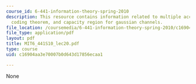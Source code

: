 ```yaml
---
course_id: 6-441-information-theory-spring-2010
description: This resource contains information related to multiple access channels,
  coding theorem, and capacity region for gaussian channels.
file_location: /coursemedia/6-441-information-theory-spring-2010/c16904aa3e70007b0d643d17856ecaa1_MIT6_441S10_lec20.pdf
file_type: application/pdf
layout: pdf
title: MIT6_441S10_lec20.pdf
type: course
uid: c16904aa3e70007b0d643d17856ecaa1

---
```

None